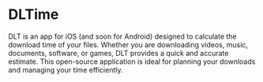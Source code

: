 # DLTime

DLT is an app for iOS (and soon for Android) designed to calculate the download time of your files. Whether you are downloading videos, music, documents, software, or games, DLT provides a quick and accurate estimate. This open-source application is ideal for planning your downloads and managing your time efficiently.
